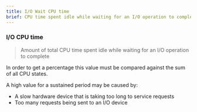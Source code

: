 ```yaml
---
title: I/O Wait CPU time
brief: CPU time spent idle while waiting for an I/O operation to complete (in jiffies)
---
```

### I/O CPU time

> Amount of total CPU time spent idle while waiting for an I/O operation to complete

In order to get a percentage this value must be compared against the sum of all CPU states.

A high value for a sustained period may be caused by:

* A slow hardware device that is taking too long to service requests
* Too many requests being sent to an I/O device
